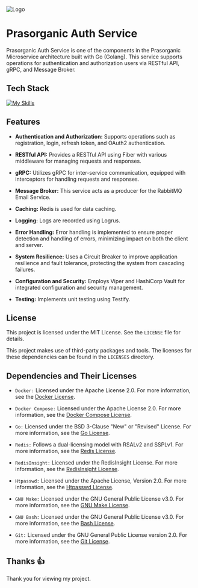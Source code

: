 
![Logo](https://ik.imagekit.io/pj3r6oe9k/prasorganic-high-resolution-logo-transparent.svg?updatedAt=1726835541390)
# Prasorganic Auth Service

Prasorganic Auth Service is one of the components in the Prasorganic Microservice architecture
built with Go (Golang). This service supports operations for authentication and authorization
users via RESTful API, gRPC, and Message Broker.

## Tech Stack

[![My Skills](https://skillicons.dev/icons?i=go,docker,redis,rabbitmq,bash,git&theme=light)](https://skillicons.dev)

## Features

- **Authentication and Authorization:** Supports operations such as registration, login, refresh token, and OAuth2 authentication.

- **RESTful API:** Provides a RESTful API using Fiber with various middleware for managing requests and responses.

- **gRPC:** Utilizes gRPC for inter-service communication, equipped with interceptors for handling requests and responses.

- **Message Broker:** This service acts as a producer for the RabbitMQ Email Service.

- **Caching:** Redis is used for data caching.

- **Logging:** Logs are recorded using Logrus.

- **Error Handling:** Error handling is implemented to ensure proper detection and handling of errors, minimizing impact on both the client and server.

- **System Resilience:** Uses a Circuit Breaker to improve application resilience and fault tolerance, protecting the system from cascading failures.

- **Configuration and Security:** Employs Viper and HashiCorp Vault for integrated configuration and security management.

- **Testing:** Implements unit testing using Testify.


## License

This project is licensed under the MIT License. See the `LICENSE` file for details.

This project makes use of third-party packages and tools. The licenses for these
dependencies can be found in the `LICENSES` directory.

## Dependencies and Their Licenses

- `Docker:` Licensed under the Apache License 2.0. For more information, see the [Docker License](https://github.com/docker/docs/blob/main/LICENSE).

- `Docker Compose:` Licensed under the Apache License 2.0. For more information, see the [Docker Compose License](https://github.com/docker/compose/blob/main/LICENSE).

- `Go:` Licensed under the BSD 3-Clause "New" or "Revised" License. For more information, see the [Go License](https://github.com/golang/go/blob/master/LICENSE).

- `Redis:` Follows a dual-licensing model with RSALv2 and SSPLv1. For more information, see the [Redis License](https://redis.io/legal/licenses/).

- `RedisInsight:` Licensed under the RedisInsight License. For more information, see the [RedisInsight License](https://github.com/RedisInsight/RedisInsight/blob/main/LICENSE).

- `Htpasswd:` Licensed under the Apache License, Version 2.0. For more information, see the [Htpasswd License](https://www.apache.org/licenses/LICENSE-2.0).

- `GNU Make:` Licensed under the GNU General Public License v3.0. For more information, see the [GNU Make License](https://www.gnu.org/licenses/gpl.html).

- `GNU Bash:` Licensed under the GNU General Public License v3.0. For more information, see the [Bash License](https://www.gnu.org/licenses/gpl-3.0.html).

- `Git:` Licensed under the GNU General Public License version 2.0. For more information, see the [Git License](https://opensource.org/license/GPL-2.0).

## Thanks 👍
Thank you for viewing my project.